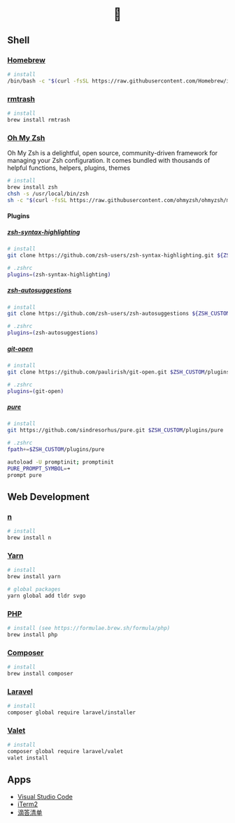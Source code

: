 <div align="center">
  <h1>🍵</h1>
</div>

## Shell
### [Homebrew](https://brew.sh/)
```bash
# install
/bin/bash -c "$(curl -fsSL https://raw.githubusercontent.com/Homebrew/install/master/install.sh)"
```

### [rmtrash](https://formulae.brew.sh/formula/rmtrash)
```bash
# install
brew install rmtrash
```

### [Oh My Zsh](https://ohmyz.sh/)
Oh My Zsh is a delightful, open source, community-driven framework for managing your Zsh configuration. It comes bundled with thousands of helpful functions, helpers, plugins, themes

```bash
# install
brew install zsh
chsh -s /usr/local/bin/zsh
sh -c "$(curl -fsSL https://raw.githubusercontent.com/ohmyzsh/ohmyzsh/master/tools/install.sh)"
```

#### Plugins

##### [zsh-syntax-highlighting](https://github.com/zsh-users/zsh-syntax-highlighting)
```bash
# install
git clone https://github.com/zsh-users/zsh-syntax-highlighting.git ${ZSH_CUSTOM:-~/.oh-my-zsh/custom}/plugins/zsh-syntax-highlighting
```

```bash
# .zshrc
plugins=(zsh-syntax-highlighting)
```

##### [zsh-autosuggestions](https://github.com/zsh-users/zsh-autosuggestions)
```bash
# install
git clone https://github.com/zsh-users/zsh-autosuggestions ${ZSH_CUSTOM:-~/.oh-my-zsh/custom}/plugins/zsh-autosuggestions
```

```bash
# .zshrc
plugins=(zsh-autosuggestions)
```

##### [git-open](https://github.com/paulirish/git-open)
```bash
# install
git clone https://github.com/paulirish/git-open.git $ZSH_CUSTOM/plugins/git-open
```

```bash
# .zshrc
plugins=(git-open)
```

##### [pure](https://github.com/sindresorhus/pure)
```bash
# install
git https://github.com/sindresorhus/pure.git $ZSH_CUSTOM/plugins/pure
```

```bash
# .zshrc
fpath+=$ZSH_CUSTOM/plugins/pure

autoload -U promptinit; promptinit
PURE_PROMPT_SYMBOL=➜
prompt pure
```

## Web Development

### [n](https://github.com/tj/n)
```bash
# install
brew install n
```

### [Yarn](https://classic.yarnpkg.com/lang/en)
```bash
# install
brew install yarn
```

```bash
# global packages
yarn global add tldr svgo
```

### [PHP](https://www.php.net/)
```bash
# install (see https://formulae.brew.sh/formula/php)
brew install php
```

### [Composer](https://getcomposer.org)
```bash
# install
brew install composer
```

### [Laravel](https://laravel.com/docs/7.x#installing-laravel)
```bash
# install
composer global require laravel/installer
```

### [Valet](https://laravel.com/docs/7.x/valet)
```bash
# install
composer global require laravel/valet
valet install
```

## Apps
- [Visual Studio Code](https://code.visualstudio.com)
- [iTerm2](https://www.iterm2.com)
- [滴答清单](https://dida365.com/)
